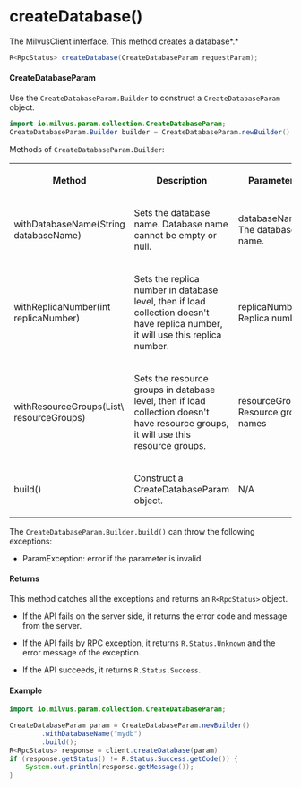 # createDatabase()

The MilvusClient interface. This method creates a database*.*

```java
R<RpcStatus> createDatabase(CreateDatabaseParam requestParam);
```

#### CreateDatabaseParam

Use the `CreateDatabaseParam.Builder` to construct a `CreateDatabaseParam` object.

```java
import io.milvus.param.collection.CreateDatabaseParam;
CreateDatabaseParam.Builder builder = CreateDatabaseParam.newBuilder()
```

Methods of `CreateDatabaseParam.Builder`:

<table>
    <tr>
        <th><p>Method</p></th>
        <th><p>Description</p></th>
        <th><p>Parameters</p></th>
    </tr>
    <tr>
        <td><p>withDatabaseName(String databaseName)</p></td>
        <td><p>Sets the database name. Database name cannot be empty or null.</p></td>
        <td><p>databaseName: The database name.</p></td>
    </tr>
    <tr>
        <td><p>withReplicaNumber(int replicaNumber)</p></td>
        <td><p>Sets the replica number in database level, then if load collection doesn't have replica number, it will use this replica number.</p></td>
        <td><p>replicaNumber: Replica number</p></td>
    </tr>
    <tr>
        <td><p>withResourceGroups(List\<String> resourceGroups)</p></td>
        <td><p>Sets the resource groups in database level, then if load collection doesn't have resource groups, it will use this resource groups.</p></td>
        <td><p>resourceGroups: Resource group names</p></td>
    </tr>
    <tr>
        <td><p>build()</p></td>
        <td><p>Construct a CreateDatabaseParam object.</p></td>
        <td><p>N/A</p></td>
    </tr>
</table>

The `CreateDatabaseParam.Builder.build()` can throw the following exceptions:

- ParamException: error if the parameter is invalid.

#### Returns

This method catches all the exceptions and returns an `R<RpcStatus>` object.

- If the API fails on the server side, it returns the error code and message from the server.

- If the API fails by RPC exception, it returns `R.Status.Unknown` and the error message of the exception.

- If the API succeeds, it returns `R.Status.Success`.

#### Example

```java
import io.milvus.param.collection.CreateDatabaseParam;

CreateDatabaseParam param = CreateDatabaseParam.newBuilder()
        .withDatabaseName("mydb")
        .build();
R<RpcStatus> response = client.createDatabase(param)
if (response.getStatus() != R.Status.Success.getCode()) {
    System.out.println(response.getMessage());
}
```
